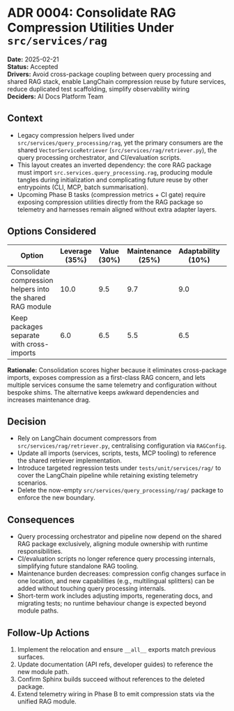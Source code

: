 # ADR 0004: Consolidate RAG Compression Utilities Under `src/services/rag`

**Date:** 2025-02-21  
**Status:** Accepted  
**Drivers:** Avoid cross-package coupling between query processing and shared RAG stack, enable LangChain compression reuse by future services, reduce duplicated test scaffolding, simplify observability wiring  
**Deciders:** AI Docs Platform Team

## Context

- Legacy compression helpers lived under `src/services/query_processing/rag`, yet the primary consumers are the shared `VectorServiceRetriever` (`src/services/rag/retriever.py`), the query processing orchestrator, and CI/evaluation scripts.
- This layout creates an inverted dependency: the core RAG package must import `src.services.query_processing.rag`, producing module tangles during initialization and complicating future reuse by other entrypoints (CLI, MCP, batch summarisation).
- Upcoming Phase B tasks (compression metrics + CI gate) require exposing compression utilities directly from the RAG package so telemetry and harnesses remain aligned without extra adapter layers.

## Options Considered

| Option | Leverage (35%) | Value (30%) | Maintenance (25%) | Adaptability (10%) | Weighted Total |
| ------ | -------------- | ----------- | ----------------- | ------------------ | --------------- |
| Consolidate compression helpers into the shared RAG module | 10.0 | 9.5 | 9.7 | 9.0 | **9.68** |
| Keep packages separate with cross-imports | 6.0 | 6.5 | 5.5 | 6.5 | 6.25 |

**Rationale:** Consolidation scores higher because it eliminates cross-package imports, exposes compression as a first-class RAG concern, and lets multiple services consume the same telemetry and configuration without bespoke shims. The alternative keeps awkward dependencies and increases maintenance drag.

## Decision

- Rely on LangChain document compressors from `src/services/rag/retriever.py`, centralising configuration via `RAGConfig`.
- Update all imports (services, scripts, tests, MCP tooling) to reference the shared retriever implementation.
- Introduce targeted regression tests under `tests/unit/services/rag/` to cover the LangChain pipeline while retaining existing telemetry scenarios.
- Delete the now-empty `src/services/query_processing/rag/` package to enforce the new boundary.

## Consequences

- Query processing orchestrator and pipeline now depend on the shared RAG package exclusively, aligning module ownership with runtime responsibilities.
- CI/evaluation scripts no longer reference query processing internals, simplifying future standalone RAG tooling.
- Maintenance burden decreases: compression config changes surface in one location, and new capabilities (e.g., multilingual splitters) can be added without touching query processing internals.
- Short-term work includes adjusting imports, regenerating docs, and migrating tests; no runtime behaviour change is expected beyond module paths.

## Follow-Up Actions

1. Implement the relocation and ensure `__all__` exports match previous surfaces.  
2. Update documentation (API refs, developer guides) to reference the new module path.  
3. Confirm Sphinx builds succeed without references to the deleted package.  
4. Extend telemetry wiring in Phase B to emit compression stats via the unified RAG module.
